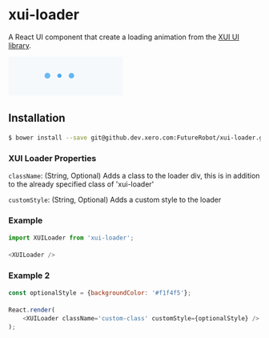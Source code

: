 xui-loader
==========

A React UI component that create a loading animation from the [XUI UI library](https://github.dev.xero.com/pages/Style/xui/section-buttons.html).

![](example/loader5.gif)

## Installation

```bash
$ bower install --save git@github.dev.xero.com:FutureRobot/xui-loader.git
```
### XUI Loader Properties
`className`: (String, Optional) Adds a class to the loader div, this is in addition to the already specified class of 'xui-loader'

`customStyle`: (String, Optional) Adds a custom style to the loader


### Example
```js
import XUILoader from 'xui-loader';

<XUILoader />

```

### Example 2
```js
const optionalStyle = {backgroundColor: '#f1f4f5'};

React.render(
	<XUILoader className='custom-class' customStyle={optionalStyle} />
);

```
